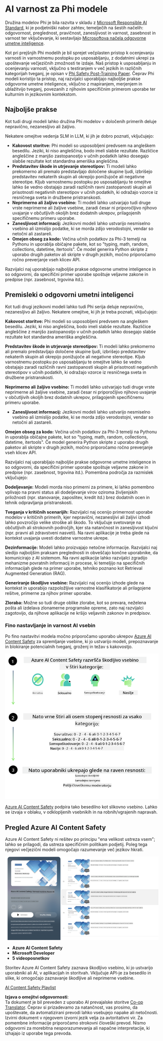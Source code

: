 <!--
CO_OP_TRANSLATOR_METADATA:
{
  "original_hash": "c8273672cc57df2be675407a1383aaf0",
  "translation_date": "2025-05-09T06:29:36+00:00",
  "source_file": "md/01.Introduction/01/01.AISafety.md",
  "language_code": "sl"
}
-->
# AI varnost za Phi modele  
Družina modelov Phi je bila razvita v skladu z [Microsoft Responsible AI Standard](https://query.prod.cms.rt.microsoft.com/cms/api/am/binary/RE5cmFl), ki je podjetniški nabor zahtev, temelječih na šestih načelih: odgovornost, preglednost, pravičnost, zanesljivost in varnost, zasebnost in varnost ter vključevanje, ki sestavljajo [Microsoftova načela odgovorne umetne inteligence](https://www.microsoft.com/ai/responsible-ai).  

Kot pri prejšnjih Phi modelih je bil sprejet večplasten pristop k ocenjevanju varnosti in varnostnemu postopku po usposabljanju, z dodatnimi ukrepi za upoštevanje večjezičnih zmožnosti te izdaje. Naš pristop k usposabljanju in ocenjevanju varnosti, vključno s testiranjem v več jezikih in različnih kategorijah tveganj, je opisan v [Phi Safety Post-Training Paper](https://arxiv.org/abs/2407.13833). Čeprav Phi modeli koristijo ta pristop, naj razvijalci uporabljajo najboljše prakse odgovorne umetne inteligence, vključno z mapiranjem, merjenjem in ublažitvijo tveganj, povezanih z njihovim specifičnim primerom uporabe ter kulturnim in jezikovnim kontekstom.  

## Najboljše prakse  

Kot tudi drugi modeli lahko družina Phi modelov v določenih primerih deluje nepravično, nezanesljivo ali žaljivo.  

Nekatere omejitve vedenja SLM in LLM, ki jih je dobro poznati, vključujejo:  

- **Kakovost storitve:** Phi modeli so usposobljeni predvsem na angleškem besedilu. Jeziki, ki niso angleščina, bodo imeli slabše rezultate. Različice angleščine z manjšo zastopanostjo v učnih podatkih lahko dosegajo slabše rezultate kot standardna ameriška angleščina.  
- **Predstavitev škode in utrjevanje stereotipov:** Ti modeli lahko prekomerno ali premalo predstavljajo določene skupine ljudi, izbrišejo predstavitev nekaterih skupin ali okrepijo ponižujoče ali negativne stereotipe. Kljub varnostnemu postopku po usposabljanju te omejitve lahko še vedno obstajajo zaradi različnih ravni zastopanosti skupin ali prisotnosti negativnih stereotipov v učnih podatkih, ki odražajo vzorce iz resničnega sveta in družbene pristranskosti.  
- **Neprimerno ali žaljivo vsebino:** Ti modeli lahko ustvarjajo tudi druge vrste neprimerne ali žaljive vsebine, zaradi česar ni priporočljivo njihovo uvajanje v občutljivih okoljih brez dodatnih ukrepov, prilagojenih specifičnemu primeru uporabe.  
- **Zanesljivost informacij:** Jezikovni modeli lahko ustvarijo nesmiselno vsebino ali izmislijo podatke, ki se morda zdijo verodostojni, vendar so netočni ali zastareli.  
- **Omejen obseg za kodo:** Večina učnih podatkov za Phi-3 temelji na Pythonu in uporablja običajne pakete, kot so "typing, math, random, collections, datetime, itertools". Če model generira Python skripte z uporabo drugih paketov ali skripte v drugih jezikih, močno priporočamo ročno preverjanje vseh klicev API.  

Razvijalci naj uporabljajo najboljše prakse odgovorne umetne inteligence in so odgovorni, da specifični primer uporabe spoštuje veljavne zakone in predpise (npr. zasebnost, trgovina itd.).  

## Premisleki o odgovorni umetni inteligenci  

Kot tudi drugi jezikovni modeli lahko tudi Phi serija deluje nepravično, nezanesljivo ali žaljivo. Nekatere omejitve, ki jih je treba poznati, vključujejo:  

**Kakovost storitve:** Phi modeli so usposobljeni predvsem na angleškem besedilu. Jeziki, ki niso angleščina, bodo imeli slabše rezultate. Različice angleščine z manjšo zastopanostjo v učnih podatkih lahko dosegajo slabše rezultate kot standardna ameriška angleščina.  

**Predstavitev škode in utrjevanje stereotipov:** Ti modeli lahko prekomerno ali premalo predstavljajo določene skupine ljudi, izbrišejo predstavitev nekaterih skupin ali okrepijo ponižujoče ali negativne stereotipe. Kljub varnostnemu postopku po usposabljanju te omejitve lahko še vedno obstajajo zaradi različnih ravni zastopanosti skupin ali prisotnosti negativnih stereotipov v učnih podatkih, ki odražajo vzorce iz resničnega sveta in družbene pristranskosti.  

**Neprimerno ali žaljivo vsebino:** Ti modeli lahko ustvarjajo tudi druge vrste neprimerne ali žaljive vsebine, zaradi česar ni priporočljivo njihovo uvajanje v občutljivih okoljih brez dodatnih ukrepov, prilagojenih specifičnemu primeru uporabe.  
- **Zanesljivost informacij:** Jezikovni modeli lahko ustvarijo nesmiselno vsebino ali izmislijo podatke, ki se morda zdijo verodostojni, vendar so netočni ali zastareli.  

**Omejen obseg za kodo:** Večina učnih podatkov za Phi-3 temelji na Pythonu in uporablja običajne pakete, kot so "typing, math, random, collections, datetime, itertools". Če model generira Python skripte z uporabo drugih paketov ali skripte v drugih jezikih, močno priporočamo ročno preverjanje vseh klicev API.  

Razvijalci naj uporabljajo najboljše prakse odgovorne umetne inteligence in so odgovorni, da specifični primer uporabe spoštuje veljavne zakone in predpise (npr. zasebnost, trgovina itd.). Pomembna področja za razmislek vključujejo:  

**Dodeljevanje:** Modeli morda niso primerni za primere, ki lahko pomembno vplivajo na pravni status ali dodeljevanje virov oziroma življenjskih priložnosti (npr. stanovanje, zaposlitev, kredit itd.) brez dodatnih ocen in tehnik odpravljanja pristranskosti.  

**Tveganja v kritičnih scenarijih:** Razvijalci naj ocenijo primernost uporabe modelov v kritičnih primerih, kjer nepravični, nezanesljivi ali žaljivi izhodi lahko povzročijo velike stroške ali škodo. To vključuje svetovanje na občutljivih ali strokovnih področjih, kjer sta natančnost in zanesljivost ključni (npr. pravni ali zdravstveni nasveti). Na ravni aplikacije je treba glede na kontekst uvajanja uvesti dodatne varnostne ukrepe.  

**Dezinformacije:** Modeli lahko proizvajajo netočne informacije. Razvijalci naj sledijo najboljšim praksam preglednosti in obveščajo končne uporabnike, da komunicirajo z AI sistemom. Na ravni aplikacije lahko razvijalci zgradijo mehanizme povratnih informacij in procese, ki temeljijo na specifičnih informacijah glede na primer uporabe, tehniko poznano kot Retrieval Augmented Generation (RAG).  

**Generiranje škodljive vsebine:** Razvijalci naj ocenijo izhode glede na kontekst in uporabijo razpoložljive varnostne klasifikatorje ali prilagojene rešitve, primerne za njihov primer uporabe.  

**Zloraba:** Možne so tudi druge oblike zlorabe, kot so prevara, neželena pošta ali izdelava zlonamerne programske opreme, zato naj razvijalci zagotovijo, da njihove aplikacije ne kršijo veljavnih zakonov in predpisov.  

### Fino nastavljanje in varnost AI vsebin  

Po fino nastavitvi modela močno priporočamo uporabo ukrepov [Azure AI Content Safety](https://learn.microsoft.com/azure/ai-services/content-safety/overview) za spremljanje vsebine, ki jo ustvarijo modeli, prepoznavanje in blokiranje potencialnih tveganj, groženj in težav s kakovostjo.  

![Phi3AISafety](../../../../../translated_images/01.phi3aisafety.b950fac78d0cda701abf8181b3cfdabf328f70d0d5c096d5ebf842a2db62615f.sl.png)  

[Azure AI Content Safety](https://learn.microsoft.com/azure/ai-services/content-safety/overview) podpira tako besedilno kot slikovno vsebino. Lahko se izvaja v oblaku, v odklopljenih vsebnikih in na robnih/vgrajenih napravah.  

## Pregled Azure AI Content Safety  

Azure AI Content Safety ni rešitev po principu "ena velikost ustreza vsem"; lahko se prilagodi, da ustreza specifičnim politikam podjetij. Poleg tega njegovi večjezični modeli omogočajo razumevanje več jezikov hkrati.  

![AIContentSafety](../../../../../translated_images/01.AIcontentsafety.da9a83e9538e688418877be04138e05621b0ab1222565ac2761e28677a59fdb4.sl.png)  

- **Azure AI Content Safety**  
- **Microsoft Developer**  
- **5 videoposnetkov**  

Storitev Azure AI Content Safety zaznava škodljivo vsebino, ki jo ustvarijo uporabniki ali AI, v aplikacijah in storitvah. Vključuje API-je za besedilo in slike, ki omogočajo zaznavanje škodljive ali neprimerne vsebine.  

[AI Content Safety Playlist](https://www.youtube.com/playlist?list=PLlrxD0HtieHjaQ9bJjyp1T7FeCbmVcPkQ)

**Izjava o omejitvi odgovornosti**:  
Ta dokument je bil preveden z uporabo AI prevajalske storitve [Co-op Translator](https://github.com/Azure/co-op-translator). Čeprav si prizadevamo za natančnost, vas prosimo, da upoštevate, da avtomatizirani prevodi lahko vsebujejo napake ali netočnosti. Izvirni dokument v njegovem izvorni jezik velja za avtoritativni vir. Za pomembne informacije priporočamo strokovni človeški prevod. Nismo odgovorni za morebitna nesporazumevanja ali napačne interpretacije, ki izhajajo iz uporabe tega prevoda.